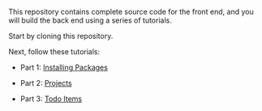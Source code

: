 This repository contains complete source code for the front end, and you will build the back end using a series of tutorials.

Start by cloning this repository.

Next, follow these tutorials:

* Part 1: [Installing Packages](1-installing-packages.md)

* Part 2: [Projects](2-projects.md)

* Part 3: [Todo Items](3-todo-items.md)
